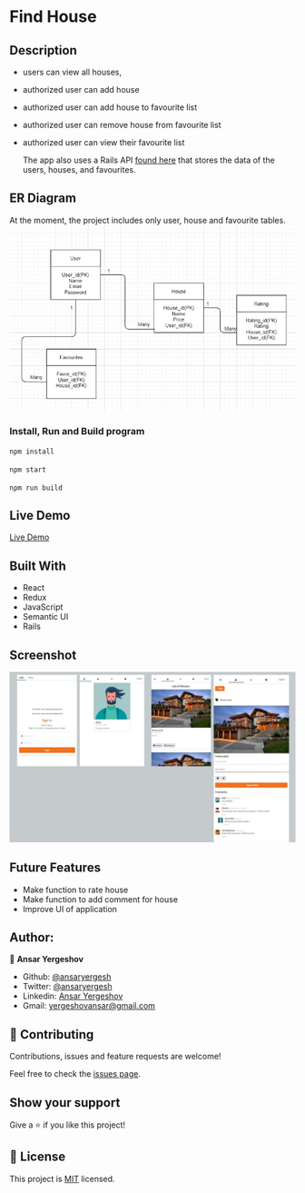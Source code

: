 # Find House

## Description

- users can view all houses,
- authorized user can add house
- authorized user can add house to favourite list
- authorized user can remove house from favourite list
- authorized user can view their favourite list

  The app also uses a Rails API [found here](https://github.com/ansaryergesh/find_house_backend) that stores the data of the users, houses, and favourites.

## ER Diagram

At the moment, the project includes only user, house and favourite tables.
![alt text](diagram.jpg)

### Install, Run and Build program

```
npm install

npm start

npm run build

```

## Live Demo

[Live Demo](https://reactcapstone.ansaryergesh.com)

## Built With

- React
- Redux
- JavaScript
- Semantic UI
- Rails

## Screenshot

![alt text](screens.jpg)

## Future Features

- Make function to rate house
- Make function to add comment for house
- Improve UI of application

## Author:

👤 **Ansar Yergeshov**

- Github: [@ansaryergesh](https://github.com/ansaryergesh)
- Twitter: [@ansaryergesh](https://twitter.com/ansaryergesh)
- Linkedin: [Ansar Yergeshov](https://www.linkedin.com/in/ansaryergesh/)
- Gmail: yergeshovansar@gmail.com

## 🤝 Contributing

Contributions, issues and feature requests are welcome!

Feel free to check the [issues page](issues/).

## Show your support

Give a ⭐️ if you like this project!

## 📝 License

This project is [MIT](lic.url) licensed.
